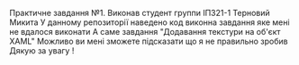 Практичне завдання №1. Виконав студент группи ІПЗ21-1 Терновий Микита
У данному репозиторії наведено код виконна завдання яке мені не вдалося виконати 
А саме завдання "Додавання текстури на об'єкт XAML"
Можливо ви мені зможете підсказати що я не правильно зробив
Дякую за увагу !
